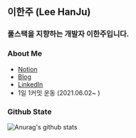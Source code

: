 ## 이한주 (Lee HanJu)

### 풀스택을 지향하는 개발자 이한주입니다.

### About Me

  - [Notion](https://www.notion.so/363e92b9d464449aad1657098c5d4e10)
  - [Blog](https://2oneweek.dev)
  - [LinkedIn](https://www.linkedin.com/in/%ED%95%9C%EC%A3%BC-%EC%9D%B4-7978aa210/)
  - 1일 1커밋 운동 (2021.06.02~ )

### Github State
![Anurag's github stats](https://github-readme-stats.vercel.app/api?username=2-one-week&show_icons=true)
<br/>
